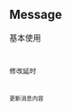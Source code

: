 ## Message

基本使用
<code src="./example/basic.tsx" />

修改延时
<code src="./example/duration.tsx" />

更新消息内容
<code src="./example/update.tsx" />
